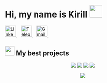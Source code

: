  
#  Hi, my name is Kirill  <img src="https://media.giphy.com/media/iigp4VDyf5dCLRlGkm/giphy.gif" width="40px"/>

 

<p>
<a href="https://www.linkedin.com/in/kirill-shevchenko-998828224/" target="_blank" title='LinkedIn' > 
<img src="https://cdn.worldvectorlogo.com/logos/linkedin-icon-2.svg" alt='LinkedIn' width="35px"/>
</a>&nbsp&nbsp
<a href="https://t.me/void192" target="_blank"  title='Telegram'> 
<img src="https://cdn.worldvectorlogo.com/logos/telegram-1.svg" alt='Telegram' width="35px"/>
</a>&nbsp&nbsp 
<a href="mailto:shevchenko.kirill192@gmail.com" target="_blank"  title='Gmail'> 
<img src="https://cdn.worldvectorlogo.com/logos/official-gmail-icon-2020-.svg" alt='Gmail' width="35px"/>
</a>&nbsp&nbsp 
</p>
  
##  <img src ="https://media.giphy.com/media/S3nZ8V9uemShxiWX8g/giphy.gif" width="30px"> My best projects

<p  align="center">
<a href="https://github.com/Fh192/social-network">
<img src="https://github-readme-stats.vercel.app/api/pin/?username=Fh192&repo=social-network&theme=midnight-purple&bg_color=1F222E&hide_border=true"></a>
<a href="https://github.com/Fh192/valorant-agents">
<img src="https://github-readme-stats.vercel.app/api/pin/?username=Fh192&repo=valorant-agents&theme=midnight-purple&bg_color=1F222E&hide_border=true"></a>
<a href="https://github.com/Fh192/weather">
<img src="https://github-readme-stats.vercel.app/api/pin/?username=Fh192&repo=weather&theme=midnight-purple&bg_color=1F222E&hide_border=true"></a>
<a href="https://github.com/Fh192/covid">
<img src="https://github-readme-stats.vercel.app/api/pin/?username=Fh192&repo=covid&theme=midnight-purple&bg_color=1F222E&hide_border=true"></a>
</p>

<p  align="center">
<a href="https://www.codewars.com/users/Fh192" /><img src="https://www.codewars.com/users/Fh192/badges/large" />
 </p>
